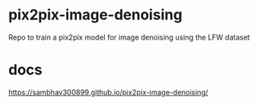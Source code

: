# pix2pix-image-denoising
Repo to train a pix2pix model for image denoising using the LFW dataset

# docs
https://sambhav300899.github.io/pix2pix-image-denoising/
